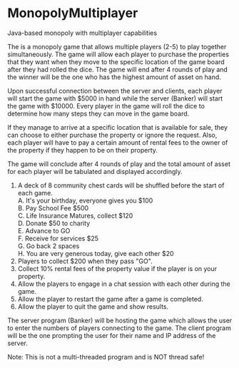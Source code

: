 # MonopolyMultiplayer
Java-based monopoly with multiplayer capabilities

The is a monopoly game that allows multiple players (2-5) to play together simultaneously. The game will allow each player to purchase the properties that they want when they move to the specific location of the game board after they had rolled the dice. The game will end after 4 rounds of play and the winner will be the one who has the highest amount of asset on hand. 

Upon successful connection between the server and clients, each player will start the game with $5000 in hand while the server (Banker) will start the game with $10000. Every player in the game will roll the dice to determine how many steps they can move in the game board. 

If they manage to arrive at a specific location that is available for sale, they can choose to either purchase the property or ignore the request. Also, each player will have to pay a certain amount of rental fees to the owner of the property if they happen to be on their property. 

The game will conclude after 4 rounds of play and the total amount of asset for each player will be tabulated and displayed accordingly.

1)	A deck of 8 community chest cards will be shuffled before the start of each game.<br />
  A.	It's your birthday, everyone gives you $100<br />
  B.	Pay School Fee $500<br />
  C.	Life Insurance Matures, collect $120<br />
  D.	Donate $50 to charity<br />
  E.	Advance to GO<br />
  F.	Receive for services $25<br />
  G.	Go back 2 spaces<br />
  H.	You are very generous today, give each other $20<br />
2)	Players to collect $200 when they pass "GO".<br />
3)	Collect 10% rental fees of the property value if the player is on your property.<br />
4)	Allow the players to engage in a chat session with each other during the game.<br />
5)	Allow the player to restart the game after a game is completed.<br />
6)	Allow the player to quit the game and show results.<br />

The server program (Banker) will be hosting the game which allows the user to enter the numbers of players connecting to the game. The client program will be the one prompting the user for their name and IP address of the server. 

Note: This is not a multi-threaded program and is NOT thread safe!

